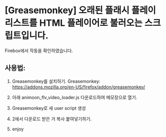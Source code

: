 # [Greasemonkey] 오래된 플래시 플레이리스트를 HTML 플레이어로 불러오는 스크립트입니다.

Firebox에서 작동을 확인하였습니다.

## 사용법:

1. Greasemonkey를 설치하기.
Greasemonkey: https://addons.mozilla.org/en-US/firefox/addon/greasemonkey/

2. 아래 animoon_flv_video_loader.js 다운로드하여 메모장으로 열기.

3. Greasemonkey로 새 user script 생성

4. 2에서 다운로드 받은 거 복사 붙여넣기하기.

5. enjoy
